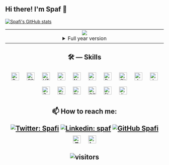 <h2>Hi there! I'm Spaf 👋</h2>

<!--
**Spafi/Spafi** is a ✨ _special_ ✨ repository because its `README.md` (this file) appears on your GitHub profile.

Here are some ideas to get you started:

- 🔭 I’m currently working on ...
- 🌱 I’m currently learning ...
- 👯 I’m looking to collaborate on ...
- 🤔 I’m looking for help with ...
- 💬 Ask me about ...
- 📫 How to reach me: ...
- 😄 Pronouns: ...
- ⚡ Fun fact: ...
-->


[![Spafi's GitHub stats](https://github-readme-stats.vercel.app/api?username=Spafi)]()



<table>
  <td align="center">
    <img src="https://github.com/Spafi/Spafi/blob/main/metrics.plugin.isocalendar.svg">
    <details><summary>Full year version</summary>
      <img src="https://github.com/Spafi/Spafi/blob/master/metrics.plugin.isocalendar.fullyear.svg">
    </details>
    <img width="900" height="1" alt="">
  </td>
</table>


<!--
[![Top Langs](https://github-readme-stats.vercel.app/api/top-langs/?username=Spafi)](https://github.com/Spafi/github-readme-stats)
-->

<h2 align="center">🛠 — Skills</h2>
 
<div align="center">  
<img style="margin: 10px" src="https://img.icons8.com/color/48/000000/bootstrap.png" alt="Bootstrap" height="25"/>
<img style="margin: 10px" src="https://img.icons8.com/color/48/000000/css3.png" alt="CSS3" height="25" />  
<img style="margin: 10px" src="https://img.icons8.com/nolan/64/html-5.png" alt="HTML5" height="25" />  
<img style="margin: 10px" src="https://img.icons8.com/color/48/000000/javascript.png" alt="JavaScript" height="25" />  
<img style="margin: 10px" src="https://img.icons8.com/color/48/000000/nodejs.png" alt="Node.js" height="25" />  
<img style="margin: 10px" src="https://img.icons8.com/color/48/000000/linux.png" alt="Linux" height="25" />  
<img style="margin: 10px" src="https://img.icons8.com/color/48/000000/postgreesql.png" alt="PostgreSQL" height="25" />  
<img style="margin: 10px" src="https://www.vectorlogo.zone/logos/git-scm/git-scm-icon.svg" alt="Git" height="25" />  
<img style="margin: 10px" src="https://img.icons8.com/color/48/000000/java-coffee-cup-logo.png" alt="Java" height="25"/>
<img style="margin: 10px" src="https://img.icons8.com/color/48/000000/python.png" alt="Java" height="25"/>
<img style="margin: 10px" src="https://img.icons8.com/plasticine/100/000000/bash.png" alt="Bash" height="25"/>
<img style="margin: 10px" src="https://img.icons8.com/color/48/000000/adobe-photoshop.png" alt="Photoshop" height="25"/>
<img style="margin: 10px" src="https://img.icons8.com/fluent/48/000000/blender-3d.png" alt="Blender" height="25"/>
<img style="margin: 10px" src="https://img.icons8.com/color/48/000000/office-365.png"  alt="Office" height="25"/>
<img style="margin: 10px" src="https://www.vectorlogo.zone/logos/pocoo_flask/pocoo_flask-ar21.svg" alt="Flask" height="25"/> 
<img style="margin: 10px" src="https://www.vectorlogo.zone/logos/pocoo_jinja/pocoo_jinja-ar21.svg" alt="Jinja" height="25"/>
 
</div>  

<h2 align="center"> 📫 How to reach me: </div>

[![Twitter: Spafi](https://img.shields.io/twitter/follow/CristianSpafiu?style=social)](https://twitter.com/CristianSpafiu)
[![Linkedin: spaf](https://img.shields.io/badge/-spaf-blue?style=flat-square&logo=Linkedin&logoColor=white&link=https://www.linkedin.com/in/spaf/)](https://www.linkedin.com/in/spaf/)
[![GitHub Spafi](https://img.shields.io/github/followers/spafi?label=follow&style=social)](https://github.com/Spafi)
<a href="https://www.facebook.com/spafiul/"><img style="margin: 10px" src="https://img.icons8.com/fluent/48/000000/facebook-new.png" alt="Facebook" height="25"/></a>
<a href="https://www.instagram.com/s.p.af/"><img style="margin: 10px" src="https://img.icons8.com/fluent/48/000000/instagram-new.png" alt="Instagram" height="25"/></a>

  ![visitors](https://visitor-badge.glitch.me/badge?page_id=Spafi.Spafi)
